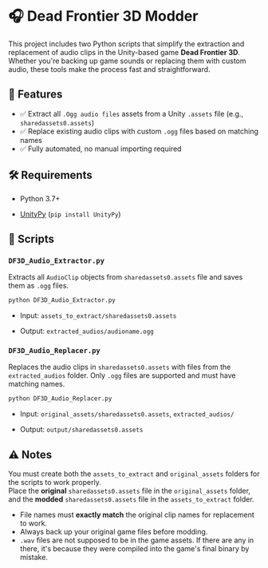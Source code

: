 # 🎧 Dead Frontier 3D Modder

This project includes two Python scripts that simplify the extraction and replacement of audio clips in the Unity-based game **Dead Frontier 3D**. Whether you're backing up game sounds or replacing them with custom audio, these tools make the process fast and straightforward.

## 📁 Features

-   ✅ Extract all `.Ogg audio files` assets from a Unity `.assets` file (e.g., `sharedassets0.assets`)
-   ✅ Replace existing audio clips with custom `.ogg` files based on matching names
-   ✅ Fully automated, no manual importing required
    

## 🛠️ Requirements

-   Python 3.7+
    
-   [UnityPy](https://pypi.org/project/UnityPy/) (`pip install UnityPy`)
    

## 📜 Scripts

### `DF3D_Audio_Extractor.py`

Extracts all `AudioClip` objects from `sharedassets0.assets` file and saves them as `.ogg` files.

```bash
python DF3D_Audio_Extractor.py
```

-   Input: `assets_to_extract/sharedassets0.assets`
    
-   Output: `extracted_audios/audioname.ogg`

### `DF3D_Audio_Replacer.py`

Replaces the audio clips in `sharedassets0.assets` with files from the `extracted_audios` folder. Only `.ogg` files are supported and must have matching names.

```bash
python DF3D_Audio_Replacer.py
```

-   Input: `original_assets/sharedassets0.assets`, `extracted_audios/`
    
-   Output: `output/sharedassets0.assets`
    

## ⚠️ Notes

You must create both the `assets_to_extract` and `original_assets` folders for the scripts to work properly.  
Place the **original** `sharedassets0.assets` file in the `original_assets` folder, and the **modded** `sharedassets0.assets` file in the `assets_to_extract` folder.
-   File names must **exactly match** the original clip names for replacement to work.
-   Always back up your original game files before modding.
- `.wav` files are not supposed to be in the game assets. If there are any in there, it's because they were compiled into the game's final binary by mistake.
